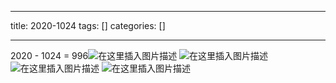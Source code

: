 
--- 
title:  2020-1024 
tags: []
categories: [] 

---
2020 - 1024 = 996<img src="https://img-blog.csdnimg.cn/2020102418455496.jpg?x-oss-process=image/watermark,type_ZmFuZ3poZW5naGVpdGk,shadow_10,text_aHR0cHM6Ly9ibG9nLmNzZG4ubmV0L2l0eWFyZA==,size_16,color_FFFFFF,t_70#pic_center" alt="在这里插入图片描述"> <img src="https://img-blog.csdnimg.cn/2020102418455491.jpeg?x-oss-process=image/watermark,type_ZmFuZ3poZW5naGVpdGk,shadow_10,text_aHR0cHM6Ly9ibG9nLmNzZG4ubmV0L2l0eWFyZA==,size_16,color_FFFFFF,t_70#pic_center" alt="在这里插入图片描述"> <img src="https://img-blog.csdnimg.cn/2020102418455490.jpg?x-oss-process=image/watermark,type_ZmFuZ3poZW5naGVpdGk,shadow_10,text_aHR0cHM6Ly9ibG9nLmNzZG4ubmV0L2l0eWFyZA==,size_16,color_FFFFFF,t_70#pic_center" alt="在这里插入图片描述"> <img src="https://img-blog.csdnimg.cn/2020102418455493.jpg?x-oss-process=image/watermark,type_ZmFuZ3poZW5naGVpdGk,shadow_10,text_aHR0cHM6Ly9ibG9nLmNzZG4ubmV0L2l0eWFyZA==,size_16,color_FFFFFF,t_70#pic_center" alt="在这里插入图片描述">
